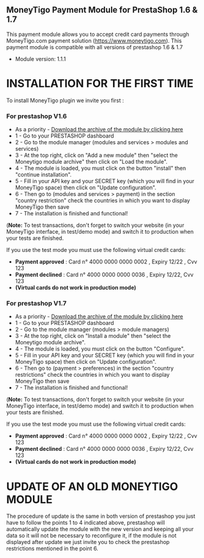 ## MoneyTigo Payment Module for PrestaShop 1.6 & 1.7

This payment module allows you to accept credit card payments through MoneyTigo.com payment solution (https://www.moneytigo.com).
This payment module is compatible with all versions of prestashop 1.6 & 1.7

* Module version: 1.1.1

# INSTALLATION FOR THE FIRST TIME

To install MoneyTigo plugin we invite you first : 

### For prestashop V1.6

* As a priority - [Download the archive of the module by clicking here](https://github.com/moneytigo/prestashop_moneytigo/releases/download/v1.1.2/moneytigo-1617-v_1_1_2.zip)
* 1 - Go to your PRESTASHOP dashboard
* 2 - Go to the module manager (modules and services > modules and services)
* 3 - At the top right, click on "Add a new module" then "select the Moneytigo module archive" then click on "Load the module".
* 4 - The module is loaded, you must click on the button "install" then "continue installation".
* 5 - Fill in your API key and your SECRET key (which you will find in your MoneyTigo space) then click on "Update configuration".
* 6 - Then go to (modules and services > payment) in the section "country restriction" check the countries in which you want to display MoneyTigo then save
* 7 - The installation is finished and functional!

(**Note:** To test transactions, don't forget to switch your website (in your MoneyTigo interface, in test/demo mode) and switch it to production when your tests are finished.

If you use the test mode you must use the following virtual credit cards:
* **Payment approved** : Card n° 4000 0000 0000 0002 , Expiry 12/22 , Cvv 123
* **Payment declined** : Card n° 4000 0000 0000 0036 , Expiry 12/22, Cvv 123
* **(Virtual cards do not work in production mode)**

### For prestashop V1.7

* As a priority - [Download the archive of the module by clicking here](https://github.com/moneytigo/prestashop_moneytigo/releases/download/v1.1.2/moneytigo-1617-v_1_1_2.zip)
* 1 - Go to your PRESTASHOP dashboard
* 2 - Go to the module manager (modules > module managers)
* 3 - At the top right, click on "Install a module" then "select the Moneytigo module archive".
* 4 - The module is loaded, you must click on the button "Configure".
* 5 - Fill in your API key and your SECRET key (which you will find in your MoneyTigo space) then click on "Update configuration".
* 6 - Then go to (payment > preferences) in the section "country restrictions" check the countries in which you want to display MoneyTigo then save
* 7 - The installation is finished and functional!

(**Note:** To test transactions, don't forget to switch your website (in your MoneyTigo interface, in test/demo mode) and switch it to production when your tests are finished.

If you use the test mode you must use the following virtual credit cards:
* **Payment approved** : Card n° 4000 0000 0000 0002 , Expiry 12/22 , Cvv 123
* **Payment declined** : Card n° 4000 0000 0000 0036 , Expiry 12/22, Cvv 123
* **(Virtual cards do not work in production mode)**

# UPDATE OF AN OLD MONEYTIGO MODULE

The procedure of update is the same in both version of prestashop you just have to follow the points 1 to 4 indicated above, prestashop will automatically update the module with the new version and keeping all your data so it will not be necessary to reconfigure it, if the module is not displayed after update we just invite you to check the prestashop restrictions mentioned in the point 6.
